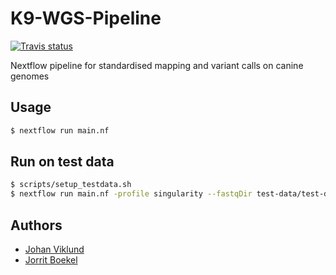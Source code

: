 # K9-WGS-Pipeline
[![Travis status][travis-badge]][travis-link]

Nextflow pipeline for standardised mapping and variant calls on canine genomes

## Usage

```bash
$ nextflow run main.nf
```

## Run on test data

```bash
$ scripts/setup_testdata.sh
$ nextflow run main.nf -profile singularity --fastqDir test-data/test-data-tiny
```

## Authors

- [Johan Viklund](https://github.com/viklund)
- [Jorrit Boekel](https://github.com/glormph)


[travis-badge]: https://api.travis-ci.org/NBISweden/K9-WGS-Pipeline.svg
[travis-link]: https://travis-ci.org/NBISweden/K9-WGS-Pipeline
